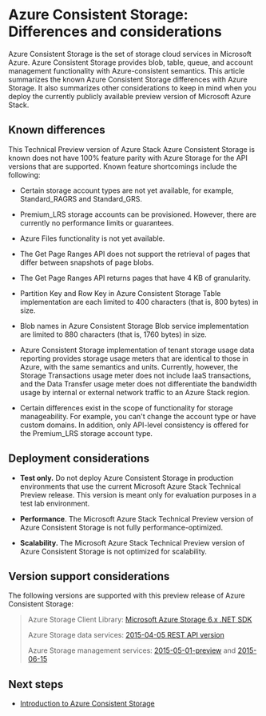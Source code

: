 
<properties
	pageTitle="Azure Consistent Storage: Differences and considerations | Microsoft Azure"
	description="Understand the differences against Azure Storage and other Azure Consistent Storage deployment considerations."
	services="azure-stack"
	documentationCenter=""
	authors="MChadalapaka"
	manager="siroy"
	editor=""/>

<tags
	ms.service="azure-stack"
	ms.workload="na"
	ms.tgt_pltfrm="na"
	ms.devlang="na"
	ms.topic="get-started-article"
	ms.date="08/17/2016"
	ms.author="mchad"/>

# Azure Consistent Storage: Differences and considerations

Azure Consistent Storage is the set of storage cloud services in
Microsoft Azure. Azure Consistent Storage provides blob, table, queue, and account
management functionality with Azure-consistent semantics. This article
summarizes the known Azure Consistent Storage differences with Azure Storage. It also summarizes other
considerations to keep in mind when you deploy the currently publicly available preview
version of Microsoft Azure Stack.

<span id="Concepts" class="anchor"><span id="_Toc386544169" class="anchor"><span id="_Toc389466742" class="anchor"><span id="_Ref428966996" class="anchor"><span id="_Toc433223853" class="anchor"></span></span></span></span></span>
## Known differences

This Technical Preview version of Azure Stack Azure Consistent Storage is known
does not have 100% feature parity with Azure Storage for the API
versions that are supported. Known feature shortcomings include the following:

-   Certain storage account types are not yet available, for example,
    Standard\_RAGRS and Standard\_GRS.

-   Premium\_LRS storage accounts can be provisioned. However, there are currently no performance limits or guarantees.

-   Azure Files functionality is not yet available.

-   The Get Page Ranges API does not support the retrieval of pages that differ between snapshots of page blobs.

-   The Get Page Ranges API returns pages that have 4 KB of granularity.

-   Partition Key and Row Key in Azure Consistent Storage Table implementation are each limited to 400 characters (that is, 800 bytes) in size.

-   Blob names in Azure Consistent Storage Blob service implementation are limited to 880 characters (that is, 1760 bytes) in size.

-   Azure Consistent Storage implementation of tenant storage usage data reporting provides storage usage meters that are identical to those in Azure, with the same semantics and units. Currently, however, the Storage Transactions usage meter does not include IaaS transactions, and the Data Transfer usage meter does not differentiate the bandwidth usage by internal or external network traffic to an Azure Stack region.

-   Certain differences exist in the scope of functionality for storage manageability. For example, you can't change the account type or have custom domains. In addition, only API-level consistency is offered for the Premium\_LRS storage account type.

## Deployment considerations

-   **Test only.** Do not deploy Azure Consistent Storage in production environments that use the current Microsoft Azure Stack Technical Preview release. This version is meant only for evaluation purposes in a test lab environment.

-   **Performance**. The Microsoft Azure Stack Technical Preview version
    of Azure Consistent Storage is not fully performance-optimized.

-   **Scalability.** The Microsoft Azure Stack Technical Preview version of Azure Consistent Storage is not optimized for scalability.

## Version support considerations

The following versions are supported with this preview release of Azure Consistent Storage:

> Azure Storage Client Library: [Microsoft Azure Storage 6.x .NET
> SDK](http://www.nuget.org/packages/WindowsAzure.Storage/6.2.0)
>
> Azure Storage data services: [2015-04-05 REST API
> version](https://msdn.microsoft.com/en-us/library/azure/mt705637.aspx)
>
> Azure Storage management services:
> [2015-05-01-preview](https://msdn.microsoft.com/en-us/library/azure/mt163683.aspx)
> and
> [2015-06-15](https://microsoft.sharepoint.com/teams/AzureStack/Azure%20Stack%20Shared/Customer/msdn.microsoft.com/en-us/library/azure/mt163683.aspx)

## Next steps

-   [Introduction to Azure Consistent Storage](azure-stack-architecture.md)
